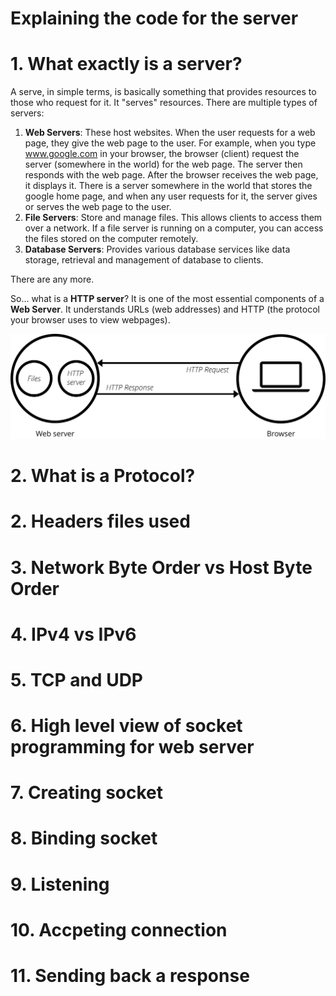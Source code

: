 # Explaining the code for the server

# 1. What exactly is a server?
A serve, in simple terms, is basically something that provides resources to those who request for it. It "serves" resources. There are multiple types of servers:
1. __Web Servers__: These host websites. When the user requests for a web page, they give the web page to the user. For example, when you type www.google.com in your browser, the browser (client) request the server (somewhere in the world) for the web page. The server then responds with the web page. After the browser receives the web page, it displays it. There is a server somewhere in the world that stores the google home page, and when any user requests for it, the server gives or serves the web page to the user.
2. __File Servers__: Store and manage files. This allows clients to access them over a network. If a file server is running on a computer, you can access the files stored on the computer remotely.
3. __Database Servers__: Provides various database services like data storage, retrieval and management of database to clients.

There are any more.

So... what is a __HTTP server__?
It is one of the most essential components of a __Web Server__. It understands URLs (web addresses) and HTTP (the protocol your browser uses to view webpages).  

![web server representation](../images/web-server.svg)

# 2. What is a Protocol?



# 2. Headers files used

# 3. Network Byte Order vs Host Byte Order

# 4. IPv4 vs IPv6

# 5. TCP and UDP

# 6. High level view of socket programming for web server

# 7. Creating socket

# 8. Binding socket

# 9. Listening

# 10. Accpeting connection

# 11. Sending back a response
